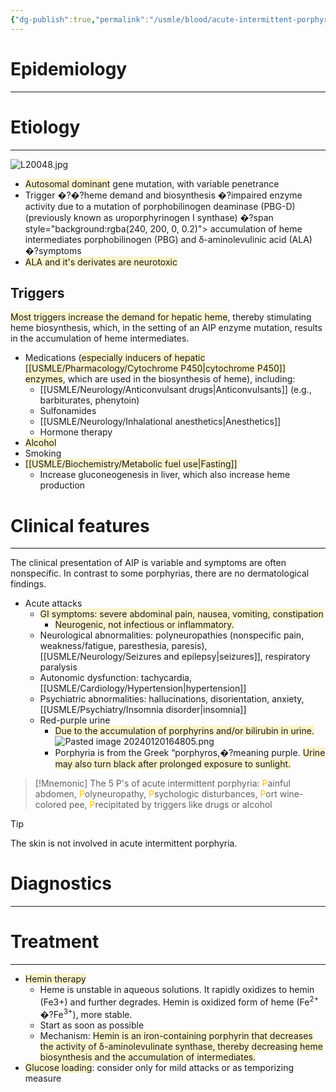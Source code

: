 ```yaml
---
{"dg-publish":true,"permalink":"/usmle/blood/acute-intermittent-porphyria/"}
---
```


# Epidemiology
---


# Etiology
---
![L20048.jpg](/img/user/appendix/L20048.jpg)
- <span style="background:rgba(240, 200, 0, 0.2)">Autosomal dominant</span> gene mutation, with variable penetrance
- Trigger �?�?heme demand and biosynthesis �?impaired enzyme activity due to a mutation of porphobilinogen deaminase (PBG-D) (previously known as uroporphyrinogen I synthase)  �?span style="background:rgba(240, 200, 0, 0.2)"> accumulation of heme intermediates porphobilinogen (PBG) and δ-aminolevulinic acid (ALA)</span> �?symptoms
- <span style="background:rgba(240, 200, 0, 0.2)">ALA and it's derivates are neurotoxic</span>
## Triggers
<span style="background:rgba(240, 200, 0, 0.2)">Most triggers increase the demand for hepatic heme</span>, thereby stimulating heme biosynthesis, which, in the setting of an AIP enzyme mutation, results in the accumulation of heme intermediates.
- Medications (<span style="background:rgba(240, 200, 0, 0.2)">especially inducers of hepatic [[USMLE/Pharmacology/Cytochrome P450\|cytochrome P450]] enzymes</span>, which are used in the biosynthesis of heme), including:
	- [[USMLE/Neurology/Anticonvulsant drugs\|Anticonvulsants]] (e.g., barbiturates, phenytoin)
	- Sulfonamides
	- [[USMLE/Neurology/Inhalational anesthetics\|Anesthetics]]
	- Hormone therapy
- <span style="background:rgba(240, 200, 0, 0.2)">Alcohol</span>
- Smoking
- <span style="background:rgba(240, 200, 0, 0.2)">[[USMLE/Biochemistry/Metabolic fuel use\|Fasting]]</span>
	- Increase gluconeogenesis in liver, which also increase heme production

# Clinical features
---
The clinical presentation of AIP is variable and symptoms are often nonspecific. In contrast to some porphyrias, there are no dermatological findings.
- Acute attacks
	- <span style="background:rgba(240, 200, 0, 0.2)">GI symptoms: severe abdominal pain, nausea, vomiting, constipation </span>
		- <span style="background:rgba(240, 200, 0, 0.2)">Neurogenic, not infectious or inflammatory.</span>
	- Neurological abnormalities: polyneuropathies (nonspecific pain, weakness/fatigue, paresthesia, paresis), [[USMLE/Neurology/Seizures and epilepsy\|seizures]], respiratory paralysis
	- Autonomic dysfunction: tachycardia, [[USMLE/Cardiology/Hypertension\|hypertension]] 
	- Psychiatric abnormalities: hallucinations, disorientation, anxiety, [[USMLE/Psychiatry/Insomnia disorder\|insomnia]] 
	- Red-purple urine
		- <span style="background:rgba(240, 200, 0, 0.2)">Due to the accumulation of porphyrins and/or bilirubin in urine.</span>![Pasted image 20240120164805.png](/img/user/appendix/Pasted%20image%2020240120164805.png)
		- Porphyria is from the Greek “porphyros,�?meaning purple. <span style="background:rgba(240, 200, 0, 0.2)">Urine may also turn black after prolonged exposure to sunlight.</span>

>[!Mnemonic] 
>The 5 P's of acute intermittent porphyria: <font color="#ffc000">P</font>ainful abdomen, <font color="#ffc000">P</font>olyneuropathy, <font color="#ffc000">P</font>sychologic disturbances, <font color="#ffc000">P</font>ort wine-colored pee, <font color="#ffc000">P</font>recipitated by triggers like drugs or alcohol

>[!tip] 
><font color="#ffc000"></font>The skin is not involved in acute intermittent porphyria.


# Diagnostics
---


# Treatment
---
- <span style="background:rgba(240, 200, 0, 0.2)">Hemin therapy</span>
	- Heme is unstable in aqueous solutions. It rapidly oxidizes to hemin (Fe3+) and further degrades. Hemin is oxidized form of heme (Fe<sup>2+</sup> �?Fe<sup>3+</sup>), more stable. 
	- Start as soon as possible
	- Mechanism: <span style="background:rgba(240, 200, 0, 0.2)">Hemin is an iron-containing porphyrin that decreases the activity of δ-aminolevulinate synthase, thereby decreasing heme biosynthesis and the accumulation of intermediates.</span>
- <span style="background:rgba(240, 200, 0, 0.2)">Glucose loading</span>: consider only for mild attacks or as temporizing measure


